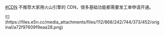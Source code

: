 <p><a href="https://e5n.cc/tags/CDN" class="mention hashtag" rel="tag">#<span>CDN</span></a> 不推荐大家用火山引擎的 CDN，很多基础功能都需要发工单申请开通。</p>
![](https://files.e5n.cc/media_attachments/files/112/868/242/744/373/452/original/a72f97609f9eaa28.png)